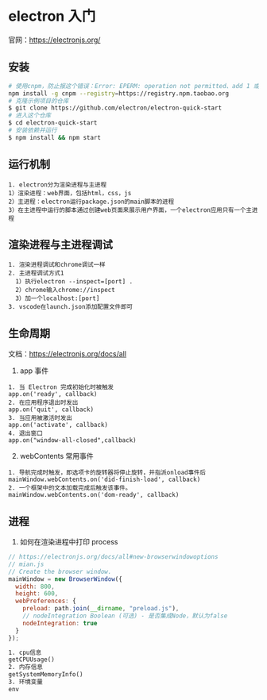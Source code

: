 # electron 入门

官网：https://electronjs.org/

## 安装

```bash
# 使用cnpm，防止报这个错误：Error: EPERM: operation not permitted、add 1 或者 node install.js中
npm install -g cnpm --registry=https://registry.npm.taobao.org
# 克隆示例项目的仓库
$ git clone https://github.com/electron/electron-quick-start
# 进入这个仓库
$ cd electron-quick-start
# 安装依赖并运行
$ npm install && npm start
```

## 运行机制

```
1. electron分为渲染进程与主进程
1）渲染进程：web界面，包括html，css，js
2）主进程：electron运行package.json的main脚本的进程
3）在主进程中运行的脚本通过创建web页面来展示用户界面，一个electron应用只有一个主进程
```

## 渲染进程与主进程调试

```
1. 渲染进程调试和chrome调试一样
2. 主进程调试方式1
  1）执行electron --inspect=[port] .
  2）chrome输入chrome://inspect
  3）加一个localhost:[port]
3. vscode在launch.json添加配置文件即可
```

## 生命周期

文档：https://electronjs.org/docs/all

1. app 事件

```
1. 当 Electron 完成初始化时被触发
app.on('ready', callback)
2. 在应用程序退出时发出
app.on('quit', callback)
3. 当应用被激活时发出
app.on('activate', callback)
4. 退出窗口
app.on("window-all-closed",callback)
```

2. webContents 常用事件

```
1. 导航完成时触发，即选项卡的旋转器将停止旋转，并指派onload事件后
mainWindow.webContents.on('did-finish-load', callback)
2. 一个框架中的文本加载完成后触发该事件。
mainWindow.webContents.on('dom-ready', callback)
```

## 进程

1. 如何在渲染进程中打印 process

```js
// https://electronjs.org/docs/all#new-browserwindowoptions
// mian.js
// Create the browser window.
mainWindow = new BrowserWindow({
  width: 800,
  height: 600,
  webPreferences: {
    preload: path.join(__dirname, "preload.js"),
    // nodeIntegration Boolean (可选) - 是否集成Node，默认为false
    nodeIntegration: true
  }
});
```

```txt
1. cpu信息
getCPUUsage()
2. 内存信息
getSystemMemoryInfo()
3. 环境变量
env
```
